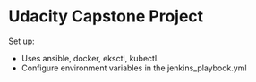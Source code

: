 # Udacity Capstone Project

Set up: 
- Uses ansible, docker, eksctl, kubectl.
- Configure environment variables in the jenkins_playbook.yml

